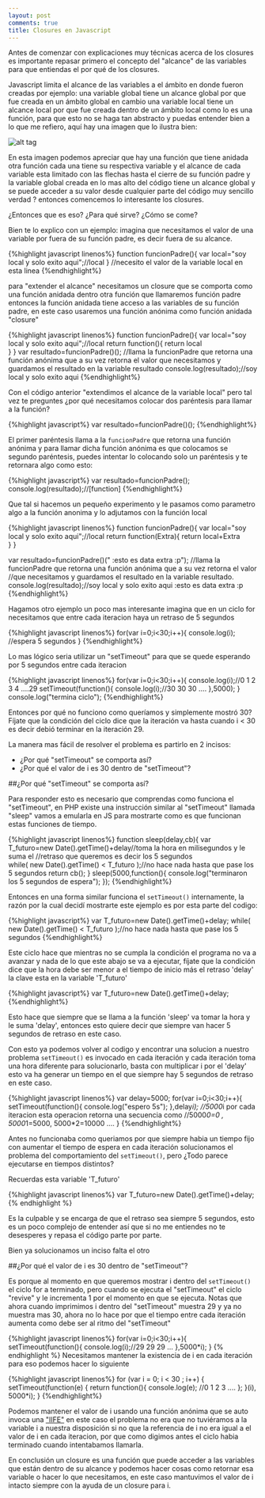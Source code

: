 ```yaml
---
layout: post
comments: true
title: Closures en Javascript
---
```


Antes de comenzar con explicaciones muy técnicas acerca de los closures es importante repasar primero el concepto del "alcance" 
de las variables para que entiendas el por qué de los closures.

Javascript limita el alcance de las variables a el ámbito en donde fueron creadas
por ejemplo: una variable global tiene un alcance global por que fue creada en un ámbito global en cambio una variable local tiene un alcance local por que fue creada dentro de un ámbito local como lo es una función, para que esto no se haga tan abstracto y puedas entender bien a lo que me refiero, aquí hay una imagen que lo ilustra bien: 

![alt tag](https://pbs.twimg.com/media/BuzfdMiIIAA0yN_.jpg:large)

En esta imagen podemos apreciar que hay una función que tiene anidada otra función cada una tiene su respectiva variable y el alcance de cada variable esta limitado con las flechas hasta el cierre de su función padre y la variable global creada en lo mas alto del código tiene un alcance global y se puede acceder a su valor desde cualquier parte del código muy sencillo verdad ? entonces comencemos lo interesante los closures.

¿Entonces que es eso? ¿Para qué sirve? ¿Cómo se come?

Bien te lo explico con un ejemplo: imagina que necesitamos el valor de una variable por fuera de su función padre, es decir fuera de su alcance.

{%highlight javascript linenos%}
  function funcionPadre(){
     var local="soy local y solo exito aqui";//local
  }
  //necesito el valor de la variable local en esta linea 
{%endhighlight%}

para "extender el alcance" necesitamos un closure que se comporta como una función anidada dentro otra función que llamaremos función padre entonces la función anidada tiene acceso a las variables de su función padre, en este caso usaremos una función anónima como función anidada "closure"


{%highlight javascript linenos%}
  function funcionPadre(){
      var local="soy local y solo exito aqui";//local
      return function(){
         return local      
      }
  } 
  var resultado=funcionPadre()();
  //llama la funcionPadre que retorna una función anónima que a su vez retorna el valor que necesitamos y guardamos el resultado en la variable resultado
  console.log(resultado);//soy local y solo exito aqui
{%endhighlight%}

Con el código anterior "extendimos el alcance de la variable local" pero tal vez te preguntes ¿por qué necesitamos colocar dos paréntesis para llamar a la función?

{%highlight javascript%}
var resultado=funcionPadre()();
{%endhighlight%}

El primer paréntesis llama a la ```funcionPadre``` que retorna una función anónima y para llamar dicha función anónima es que colocamos se segundo paréntesis, puedes intentar lo colocando solo un paréntesis y te retornara algo como esto:

{%highlight javascript%}
var resultado=funcionPadre();
console.log(resultado);//[function]
{%endhighlight%}

Que tal si hacemos un pequeño experimento y le pasamos como parametro algo a la función anonima y lo adjutamos con la función local

{%highlight javascript linenos%}
  function funcionPadre(){
      var local="soy local y solo exito aqui";//local
      return function(Extra){
         return local+Extra       
      }
  }

  var resultado=funcionPadre()(" :esto es data extra :p");
  //llama la funcionPadre que retorna una función anónima que a su vez retorna el valor
  //que necesitamos y guardamos el resultado en la variable resultado.
  console.log(resultado);//soy local y solo exito aqui :esto es data extra :p
{%endhighlight%}

Hagamos otro ejemplo un poco mas interesante imagina que en un ciclo for necesitamos que entre cada iteracion  haya un retraso de 5 segundos

{%highlight javascript linenos%}
 for(var i=0;i<30;i++){
  console.log(i);
    //espera 5 segundos 
   }
{%endhighlight%}

Lo mas lógico seria utilizar un "setTimeout" para que se quede esperando por 5 segundos entre cada iteracion 

{%highlight javascript linenos%}
for(var i=0;i<30;i++){
  console.log(i);//0 1 2 3 4 ....29
    setTimeout(function(){
       console.log(i);//30 30 30 .... 
    },5000);
} 
  console.log("termina ciclo");
{%endhighlight%}

Entonces por qué no funciono como queríamos y simplemente mostró 30? Fíjate que la condición del ciclo dice que la iteración va hasta cuando i < 30 es decir debió  terminar en la iteración 29.

La manera mas fácil de resolver el problema es partirlo en 2 incisos:

* ¿Por qué "setTimeout" se comporta así?
* ¿Por qué el valor de i es 30 dentro de "setTimeout"?


##¿Por qué "setTimeout" se comporta así?

Para responder esto es necesario que comprendas como funciona el "setTimeout", en PHP existe una instrucción similar al "setTimeout" llamada "sleep" vamos a emularla en JS para mostrarte como es que funcionan estas funciones de tiempo.


{%highlight javascript linenos%}
 function  sleep(delay,cb){
   var T_futuro=new Date().getTime()+delay//toma la hora en milisegundos y le suma el 
   //retraso que queremos es decir los 5 segundos  
   while(  new Date().getTime() < T_futuro );//no hace nada hasta que pase los 5 segundos
   return cb();
 }
 sleep(5000,function(){
   console.log("terminaron los 5 segundos de espera");
 });
{%endhighlight%}

Entonces en una forma similar funciona el ```setTimeout()``` internamente, la razón por la cual 
decidí mostrarte este ejemplo es por esta parte del codigo:

{%highlight javascript%}
 var T_futuro=new Date().getTime()+delay;
 while(  new Date().getTime() < T_futuro );//no hace nada hasta que pase los 5 segundos
{%endhighlight%}

Este ciclo hace que mientras no se cumpla la condición el programa no va a avanzar y nada de lo que este abajo se va a ejecutar, fíjate que la condición dice que la hora debe ser menor a el tiempo de inicio más el retraso 'delay' la clave esta en la variable 'T_futuro'

{%highlight javascript%}
 var T_futuro=new Date().getTime()+delay;
{%endhighlight%}

Esto hace que siempre que se llama a la función 'sleep' va tomar la hora y le suma 'delay', entonces esto quiere decir que siempre van hacer 5 segundos de retraso en este caso.

Con esto ya podemos volver al codigo y encontrar una solucion a nuestro problema ```setTimeout()``` es invocado en cada iteración y cada iteración toma una hora diferente para solucionarlo, basta con multiplicar i por el 'delay' esto va ha generar un tiempo en el que siempre hay 5 segundos de retraso en este caso.

{%highlight javascript linenos%}
var delay=5000;
for(var i=0;i<30;i++){
  setTimeout(function(){
    console.log("espero 5s");
  },delay*i);
//5000*i por cada iteracion esta operacion retorna una secuencia como
//5000*0=0 , 5000*1=5000, 5000*2=10000 .... 
}
{%endhighlight%}

Antes no funcionaba como queriamos por que siempre habia un tiempo fijo con aumentar el tiempo de espera en cada iteración solucionamos el problema del comportamiento del ```setTimeout()```, pero ¿Todo parece ejecutarse en tiempos distintos?

Recuerdas esta variable 'T_futuro' 

{%highlight javascript linenos%}
 var T_futuro=new Date().getTime()+delay;
{% endhighlight %}

Es la culpable y se encarga de que el retraso sea siempre 5 segundos, esto es un poco complejo de entender así que si no me entiendes no te desesperes y repasa el código parte por parte.

Bien ya solucionamos un inciso falta el otro

##¿Por qué el valor de i es 30 dentro de "setTimeout"?

Es porque al momento en que queremos mostrar i dentro del ```setTimeout()``` el ciclo for a terminado, pero cuando se ejecuta el "setTimeout" el ciclo "revive" y le incrementa 1 por el momento en que se ejecuta. Notas que ahora cuando imprimimos i dentro del "setTimeout" muestra 29 y ya no muestra mas 30, ahora no lo hace por que el tiempo entre cada iteración aumenta como debe ser al ritmo del "setTimeout"

{%highlight javascript linenos%}
for(var i=0;i<30;i++){
  setTimeout(function(){
    console.log(i);//29 29 29 ...
  },5000*i);
}
{% endhighlight %}
Necesitamos mantener la existencia de i en cada iteración para eso podemos hacer lo siguiente

{%highlight javascript linenos%}
for (var i = 0; i < 30 ; i++) {
    setTimeout(function(e) { 
      return function(){
       console.log(e); //0 1 2 3 ....
      }; 
    }(i), 5000*i);
}
{%endhighlight%}

Podemos mantener el valor de i usando una función anónima que se auto invoca una ["IIFE"](http://bentoncoding.com/2012/09/18/using-the-immediately-invoked-function-expression/)
en este caso el problema no era que no tuviéramos a la variable i a nuestra disposición si no que la referencia de i no era igual a el valor de i en cada iteracion, por que como digimos antes el ciclo
habia terminado cuando intentabamos llamarla.

En conclusión un closure es una función que puede acceder a las variables que están dentro de su alcance y podemos hacer cosas como retornar esa variable o hacer lo que necesitamos, en este caso mantuvimos el valor de i intacto siempre con la ayuda de un closure para i.